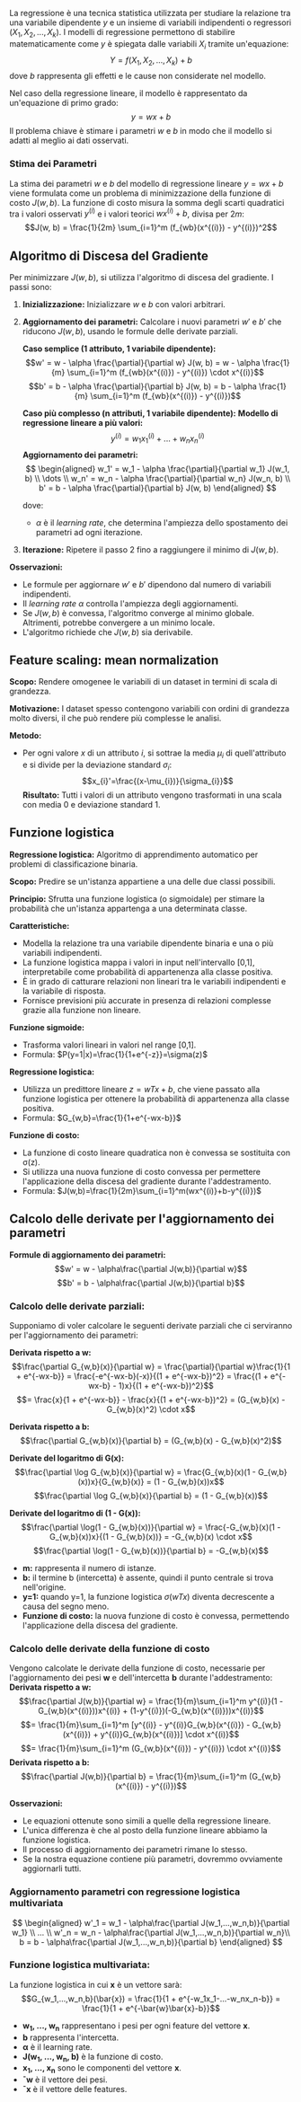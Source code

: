 
La regressione è una tecnica statistica utilizzata per studiare la relazione tra una variabile dipendente *y* e un insieme di variabili indipendenti o regressori $(X_1, X_2, ..., X_k)$. I modelli di regressione permettono di stabilire matematicamente come *y* è spiegata dalle variabili $X_i$ tramite un'equazione:
$$Y = f(X_1, X_2, ..., X_k) + b$$
dove *b* rappresenta gli effetti e le cause non considerate nel modello.



Nel caso della regressione lineare, il modello è rappresentato da un'equazione di primo grado:
$$y = wx + b$$
Il problema chiave è stimare i parametri *w* e *b* in modo che il modello si adatti al meglio ai dati osservati.

### Stima dei Parametri

La stima dei parametri *w* e *b* del modello di regressione lineare $y = wx + b$ viene formulata come un problema di minimizzazione della funzione di costo $J(w, b)$. La funzione di costo misura la somma degli scarti quadratici tra i valori osservati $y^{(i)}$ e i valori teorici $wx^{(i)} + b$, divisa per $2m$:
$$J(w, b) = \frac{1}{2m} \sum_{i=1}^m (f_{wb}(x^{(i)}) - y^{(i)})^2$$
## Algoritmo di Discesa del Gradiente

Per minimizzare $J(w, b)$, si utilizza l'algoritmo di discesa del gradiente. I passi sono:

1. **Inizializzazione:** Inizializzare *w* e *b* con valori arbitrari.

2. **Aggiornamento dei parametri:** Calcolare i nuovi parametri $w'$ e $b'$ che riducono $J(w, b)$, usando le formule delle derivate parziali.

    **Caso semplice (1 attributo, 1 variabile dipendente):**
   $$w' = w - \alpha \frac{\partial}{\partial w} J(w, b) = w - \alpha \frac{1}{m} \sum_{i=1}^m (f_{wb}(x^{(i)}) - y^{(i)}) \cdot x^{(i)}$$
   $$b' = b - \alpha \frac{\partial}{\partial b} J(w, b) = b - \alpha \frac{1}{m} \sum_{i=1}^m (f_{wb}(x^{(i)}) - y^{(i)})$$

    **Caso più complesso (n attributi, 1 variabile dipendente):**
    **Modello di regressione lineare a più valori:**
   $$y^{(i)} = w_1x_1^{(i)} + ... + w_nx_n^{(i)}$$
    **Aggiornamento dei parametri:**
$$
\begin{aligned}
w_1' = w_1 - \alpha \frac{\partial}{\partial w_1} J(w_1, b)  \\
\dots
\\
w_n' = w_n - \alpha \frac{\partial}{\partial w_n} J(w_n, b)
\\
b' = b - \alpha \frac{\partial}{\partial b} J(w, b)
\end{aligned}
$$
       
  
   dove:

   * $α$ è il *learning rate*, che determina l'ampiezza dello spostamento dei parametri ad ogni iterazione.

3. **Iterazione:** Ripetere il passo 2 fino a raggiungere il minimo di $J(w, b)$.

**Osservazioni:**

* Le formule per aggiornare $w'$ e $b'$ dipendono dal numero di variabili indipendenti.
* Il *learning rate* $α$ controlla l'ampiezza degli aggiornamenti.
* Se $J(w, b)$ è convessa, l'algoritmo converge al minimo globale. Altrimenti, potrebbe convergere a un minimo locale.
* L'algoritmo richiede che $J(w, b)$ sia derivabile.

## Feature scaling: mean normalization

**Scopo:** Rendere omogenee le variabili di un dataset in termini di scala di grandezza.

**Motivazione:** I dataset spesso contengono variabili con ordini di grandezza molto diversi, il che può rendere più complesse le analisi.

**Metodo:**

* Per ogni valore $x$ di un attributo $i$, si sottrae la media $\mu_{i}$ di quell'attributo e si divide per la deviazione standard $\sigma_{i}$:
  $$x_{i}'=\frac{(x-\mu_{i})}{\sigma_{i}}$$
**Risultato:** Tutti i valori di un attributo vengono trasformati in una scala con media 0 e deviazione standard 1. 


## Funzione logistica

**Regressione logistica:** Algoritmo di apprendimento automatico per problemi di classificazione binaria.

**Scopo:** Predire se un'istanza appartiene a una delle due classi possibili.

**Principio:** Sfrutta una funzione logistica (o sigmoidale) per stimare la probabilità che un'istanza appartenga a una determinata classe.

**Caratteristiche:**

* Modella la relazione tra una variabile dipendente binaria e una o più variabili indipendenti.
* La funzione logistica mappa i valori in input nell'intervallo [0,1], interpretabile come probabilità di appartenenza alla classe positiva.
* È in grado di catturare relazioni non lineari tra le variabili indipendenti e la variabile di risposta.
* Fornisce previsioni più accurate in presenza di relazioni complesse grazie alla funzione non lineare.

**Funzione sigmoide:**

* Trasforma valori lineari in valori nel range [0,1].
* Formula: $P(y=1|x)=\frac{1}{1+e^{-z}}=\sigma(z)$

**Regressione logistica:**

* Utilizza un predittore lineare $z=wTx+b$, che viene passato alla funzione logistica per ottenere la probabilità di appartenenza alla classe positiva.
* Formula: $G_{w,b}=\frac{1}{1+e^{-wx-b}}$

**Funzione di costo:**

* La funzione di costo lineare quadratica non è convessa se sostituita con σ(z).
* Si utilizza una nuova funzione di costo convessa per permettere l'applicazione della discesa del gradiente durante l'addestramento.
* Formula: $J(w,b)=\frac{1}{2m}\sum_{i=1}^m(wx^{(i)}+b-y^{(i)})$ 

## Calcolo delle derivate per l'aggiornamento dei parametri

**Formule di aggiornamento dei parametri:**
$$w' = w - \alpha\frac{\partial J(w,b)}{\partial w}$$
$$b' = b - \alpha\frac{\partial J(w,b)}{\partial b}$$
### Calcolo delle derivate parziali:

Supponiamo di voler calcolare le seguenti derivate parziali che ci serviranno per l'aggiornamento dei parametri:

**Derivata rispetto a w:**
$$\frac{\partial G_{w,b}(x)}{\partial w} = \frac{\partial}{\partial w}\frac{1}{1 + e^{-wx-b}} = \frac{-e^{-wx-b}(-x)}{(1 + e^{-wx-b})^2} = \frac{(1 + e^{-wx-b} - 1)x}{(1 + e^{-wx-b})^2}$$
$$= \frac{x}{1 + e^{-wx-b}} - \frac{x}{(1 + e^{-wx-b})^2} = (G_{w,b}(x) - G_{w,b}(x)^2) \cdot x$$

**Derivata rispetto a b:**
$$\frac{\partial G_{w,b}(x)}{\partial b} = (G_{w,b}(x) - G_{w,b}(x)^2)$$

**Derivate del logaritmo di G(x):**
$$\frac{\partial \log G_{w,b}(x)}{\partial w} = \frac{G_{w,b}(x)(1 - G_{w,b}(x))x}{G_{w,b}(x)} = (1 - G_{w,b}(x))x$$
$$\frac{\partial \log G_{w,b}(x)}{\partial b} = (1 - G_{w,b}(x))$$

**Derivate del logaritmo di (1 - G(x)):**
$$\frac{\partial \log(1 - G_{w,b}(x))}{\partial w} = \frac{-G_{w,b}(x)(1 - G_{w,b}(x))x}{(1 - G_{w,b}(x))} = -G_{w,b}(x) \cdot x$$
$$\frac{\partial \log(1 - G_{w,b}(x))}{\partial b} = -G_{w,b}(x)$$
* **m:** rappresenta il numero di istanze.
* **b:** il termine b (intercetta) è assente, quindi il punto centrale si trova nell'origine.
* **y=1:** quando y=1, la funzione logistica $\sigma(wTx)$ diventa decrescente a causa del segno meno.
* **Funzione di costo:** la nuova funzione di costo è convessa, permettendo l'applicazione della discesa del gradiente.
### Calcolo delle derivate della funzione di costo

Vengono calcolate le derivate della funzione di costo, necessarie per l'aggiornamento dei pesi **w** e dell'intercetta **b** durante l'addestramento:
**Derivata rispetto a w:**
$$\frac{\partial J(w,b)}{\partial w} = \frac{1}{m}\sum_{i=1}^m y^{(i)}(1 - G_{w,b}(x^{(i)}))x^{(i)} + (1-y^{(i)})(-G_{w,b}(x^{(i)}))x^{(i)}$$
$$= \frac{1}{m}\sum_{i=1}^m [y^{(i)} - y^{(i)}G_{w,b}(x^{(i)}) - G_{w,b}(x^{(i)}) + y^{(i)}G_{w,b}(x^{(i)})] \cdot x^{(i)}$$
$$= \frac{1}{m}\sum_{i=1}^m (G_{w,b}(x^{(i)}) - y^{(i)}) \cdot x^{(i)}$$
**Derivata rispetto a b:**
$$\frac{\partial J(w,b)}{\partial b} = \frac{1}{m}\sum_{i=1}^m (G_{w,b}(x^{(i)}) - y^{(i)})$$

**Osservazioni:**

* Le equazioni ottenute sono simili a quelle della regressione lineare.
* L'unica differenza è che al posto della funzione lineare abbiamo la funzione logistica.
* Il processo di aggiornamento dei parametri rimane lo stesso.
* Se la nostra equazione contiene più parametri, dovremmo ovviamente aggiornarli tutti.

### Aggiornamento parametri con regressione logistica multivariata
$$
\begin{aligned}
w'_1 = w_1 - \alpha\frac{\partial J(w_1,...,w_n,b)}{\partial w_1} \\
... \\
w'_n = w_n - \alpha\frac{\partial J(w_1,...,w_n,b)}{\partial w_n}\\
b = b - \alpha\frac{\partial J(w_1,...,w_n,b)}{\partial b}
\end{aligned}
$$

### Funzione logistica multivariata:

La funzione logistica in cui **x** è un vettore sarà:
$$G_{w_1,...,w_n,b}(\bar{x}) = \frac{1}{1 + e^{-w_1x_1-...-w_nx_n-b}} = \frac{1}{1 + e^{-\bar{w}\bar{x}-b}}$$

* **w<sub>1</sub>, ..., w<sub>n</sub>** rappresentano i pesi per ogni feature del vettore **x**.
* **b** rappresenta l'intercetta.
* **α** è il learning rate.
* **J(w<sub>1</sub>, ..., w<sub>n</sub>, b)** è la funzione di costo.
* **x<sub>1</sub>, ..., x<sub>n</sub>** sono le componenti del vettore **x**.
* **¯w** è il vettore dei pesi.
* **¯x** è il vettore delle features.

